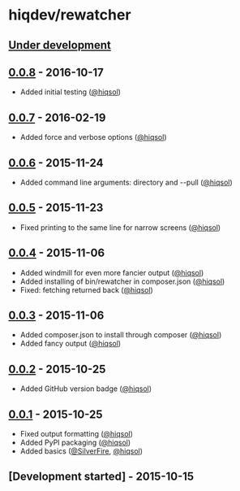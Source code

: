 # hiqdev/rewatcher

## [Under development]

## [0.0.8] - 2016-10-17

- Added initial testing ([@hiqsol])

## [0.0.7] - 2016-02-19

- Added force and verbose options ([@hiqsol])

## [0.0.6] - 2015-11-24

- Added command line arguments: directory and --pull ([@hiqsol])

## [0.0.5] - 2015-11-23

- Fixed printing to the same line for narrow screens ([@hiqsol])

## [0.0.4] - 2015-11-06

- Added windmill for even more fancier output ([@hiqsol])
- Added installing of bin/rewatcher in composer.json ([@hiqsol])
- Fixed: fetching returned back ([@hiqsol])

## [0.0.3] - 2015-11-06

- Added composer.json to install through composer ([@hiqsol])
- Added fancy output ([@hiqsol])

## [0.0.2] - 2015-10-25

- Added GitHub version badge ([@hiqsol])

## [0.0.1] - 2015-10-25

- Fixed output formatting ([@hiqsol])
- Added PyPI packaging ([@hiqsol])
- Added basics ([@SilverFire], [@hiqsol])

## [Development started] - 2015-10-15

[@hiqsol]: https://github.com/hiqsol
[sol@hiqdev.com]: https://github.com/hiqsol
[@SilverFire]: https://github.com/SilverFire
[d.naumenko.a@gmail.com]: https://github.com/SilverFire
[@tafid]: https://github.com/tafid
[andreyklochok@gmail.com]: https://github.com/tafid
[@BladeRoot]: https://github.com/BladeRoot
[bladeroot@gmail.com]: https://github.com/BladeRoot
[Under development]: https://github.com/hiqdev/rewatcher/compare/0.0.8...HEAD
[0.0.8]: https://github.com/hiqdev/rewatcher/compare/0.0.7...0.0.8
[0.0.7]: https://github.com/hiqdev/rewatcher/compare/0.0.6...0.0.7
[0.0.6]: https://github.com/hiqdev/rewatcher/compare/0.0.5...0.0.6
[0.0.5]: https://github.com/hiqdev/rewatcher/compare/0.0.4...0.0.5
[0.0.4]: https://github.com/hiqdev/rewatcher/compare/0.0.3...0.0.4
[0.0.3]: https://github.com/hiqdev/rewatcher/compare/0.0.2...0.0.3
[0.0.2]: https://github.com/hiqdev/rewatcher/compare/0.0.1...0.0.2
[0.0.1]: https://github.com/hiqdev/rewatcher/releases/tag/0.0.1
